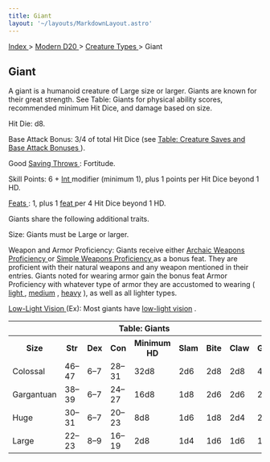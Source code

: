 ```yaml
---
title: Giant
layout: '~/layouts/MarkdownLayout.astro'
---
```


[ Index ](/) > [ Modern D20 ](/modern.d20.srd) > [ Creature Types ](/modern.d20.srd/creature.types) > Giant

##  Giant

A giant is a humanoid creature of Large size or larger. Giants are known for
their great strength. See Table: Giants for physical ability scores,
recommended minimum Hit Dice, and damage based on size.

Hit Die: d8.

Base Attack Bonus: 3/4 of total Hit Dice (see [ Table: Creature Saves and Base Attack Bonuses ](/modern.d20.srd/creature.types/index) ).

Good [ Saving Throws ](/modern.d20.srd/basics/saving.throws) : Fortitude.

Skill Points: 6 + [ Int ](/modern.d20.srd/basics/ability.scores) modifier
(minimum 1), plus 1 points per Hit Dice beyond 1 HD.

[ Feats ](/modern.d20.srd/feats) : 1, plus 1 [ feat ](/modern.d20.srd/feats)
per 4 Hit Dice beyond 1 HD.

Giants share the following additional traits.

Size: Giants must be Large or larger.

Weapon and Armor Proficiency: Giants receive either [ Archaic Weapons Proficiency ](/modern.d20.srd/feats/archaic.weapons.proficiency) or [ Simple Weapons Proficiency ](/modern.d20.srd/feats/simple.weapons.proficiency) as a
bonus feat. They are proficient with their natural weapons and any weapon
mentioned in their entries. Giants noted for wearing armor gain the bonus feat
Armor Proficiency with whatever type of armor they are accustomed to wearing ([ light ](/modern.d20.srd/feats/armor.proficiency.light) , [ medium](/modern.d20.srd/feats/armor.proficiency.medium) , [ heavy](/modern.d20.srd/feats/armor.proficiency.heavy) ), as well as all lighter
types.

[ Low-Light Vision ](/modern.d20.srd/special.abilities/low.light.vision) (Ex):
Most giants have [ low-light vision](/modern.d20.srd/special.abilities/low.light.vision) .


<table> <th colspan="9"> Table: Giants </th> <tr> <th> Size </th> <th> Str </th> <th> Dex </th> <th> Con </th> <th> Minimum HD </th> <th> Slam </th> <th> Bite </th> <th> Claw </th> <th> Gore </th> </tr> <tr> <td> Colossal </td> <td> 46–47 </td> <td> 6–7 </td> <td> 28–31 </td> <td> 32d8 </td> <td> 2d6 </td> <td> 2d8 </td> <td> 2d8 </td> <td> 4d6 </td> </tr> <tr class="shaded"> <td> Gargantuan </td> <td> 38–39 </td> <td> 6–7 </td> <td> 24–27 </td> <td> 16d8 </td> <td> 1d8 </td> <td> 2d6 </td> <td> 2d6 </td> <td> 2d8 </td> </tr> <tr> <td> Huge </td> <td> 30–31 </td> <td> 6–7 </td> <td> 20–23 </td> <td> 8d8 </td> <td> 1d6 </td> <td> 1d8 </td> <td> 2d4 </td> <td> 2d6 </td> </tr> <tr class="shaded"> <td> Large </td> <td> 22–23 </td> <td> 8–9 </td> <td> 16–19 </td> <td> 2d8 </td> <td> 1d4 </td> <td> 1d6 </td> <td> 1d6 </td> <td> 1d8 </td> </tr> </table>


